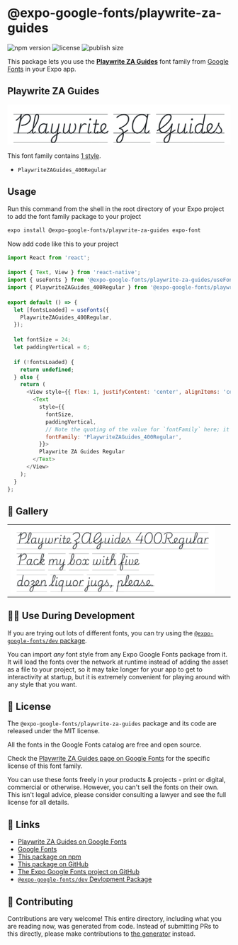 # @expo-google-fonts/playwrite-za-guides

![npm version](https://flat.badgen.net/npm/v/@expo-google-fonts/playwrite-za-guides)
![license](https://flat.badgen.net/github/license/expo/google-fonts)
![publish size](https://flat.badgen.net/packagephobia/install/@expo-google-fonts/playwrite-za-guides)

This package lets you use the [**Playwrite ZA Guides**](https://fonts.google.com/specimen/Playwrite+ZA+Guides) font family from [Google Fonts](https://fonts.google.com/) in your Expo app.

## Playwrite ZA Guides

![Playwrite ZA Guides](./font-family.png)

This font family contains [1 style](#-gallery).

- `PlaywriteZAGuides_400Regular`

## Usage

Run this command from the shell in the root directory of your Expo project to add the font family package to your project
```sh
expo install @expo-google-fonts/playwrite-za-guides expo-font
```

Now add code like this to your project
```js
import React from 'react';

import { Text, View } from 'react-native';
import { useFonts } from '@expo-google-fonts/playwrite-za-guides/useFonts';
import { PlaywriteZAGuides_400Regular } from '@expo-google-fonts/playwrite-za-guides/400Regular';

export default () => {
  let [fontsLoaded] = useFonts({
    PlaywriteZAGuides_400Regular,
  });

  let fontSize = 24;
  let paddingVertical = 6;

  if (!fontsLoaded) {
    return undefined;
  } else {
    return (
      <View style={{ flex: 1, justifyContent: 'center', alignItems: 'center' }}>
        <Text
          style={{
            fontSize,
            paddingVertical,
            // Note the quoting of the value for `fontFamily` here; it expects a string!
            fontFamily: 'PlaywriteZAGuides_400Regular',
          }}>
          Playwrite ZA Guides Regular
        </Text>
      </View>
    );
  }
};

```

## 🔡 Gallery


||||
|-|-|-|
|![PlaywriteZAGuides_400Regular](.//400Regular/PlaywriteZAGuides_400Regular.ttf.png)||||


## 👩‍💻 Use During Development

If you are trying out lots of different fonts, you can try using the [`@expo-google-fonts/dev` package](https://github.com/expo/google-fonts/tree/master/font-packages/dev#readme).

You can import *any* font style from any Expo Google Fonts package from it. It will load the fonts
over the network at runtime instead of adding the asset as a file to your project, so it may take longer
for your app to get to interactivity at startup, but it is extremely convenient
for playing around with any style that you want.

## 📖 License

The `@expo-google-fonts/playwrite-za-guides` package and its code are released under the MIT license.

All the fonts in the Google Fonts catalog are free and open source.

Check the [Playwrite ZA Guides page on Google Fonts](https://fonts.google.com/specimen/Playwrite+ZA+Guides) for the specific license of this font family.

You can use these fonts freely in your products & projects - print or digital, commercial or otherwise. However, you can't sell the fonts on their own. This isn't legal advice, please consider consulting a lawyer and see the full license for all details.

## 🔗 Links

- [Playwrite ZA Guides on Google Fonts](https://fonts.google.com/specimen/Playwrite+ZA+Guides)
- [Google Fonts](https://fonts.google.com/)
- [This package on npm](https://www.npmjs.com/package/@expo-google-fonts/playwrite-za-guides)
- [This package on GitHub](https://github.com/expo/google-fonts/tree/master/font-packages/playwrite-za-guides)
- [The Expo Google Fonts project on GitHub](https://github.com/expo/google-fonts)
- [`@expo-google-fonts/dev` Devlopment Package](https://github.com/expo/google-fonts/tree/master/font-packages/dev)

## 🤝 Contributing

Contributions are very welcome! This entire directory, including what you are reading now, was generated from code. Instead of submitting PRs to this directly, please make contributions to [the generator](https://github.com/expo/google-fonts/tree/master/packages/generator) instead.
